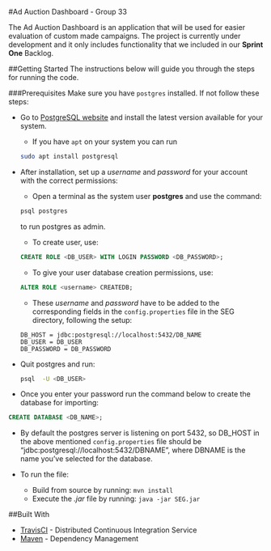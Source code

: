 #Ad Auction Dashboard - Group 33

The Ad Auction Dashboard is an application that will be used for easier evaluation of custom made campaigns.
The project is currently under development and it only includes functionality that we included in our **Sprint One** Backlog.

##Getting Started
The instructions below will guide you through the steps for running the code.

###Prerequisites
Make sure you have ``postgres`` installed. If not follow these steps:
* Go to [PostgreSQL website](https://www.postgresql.org/download/) and install the latest version available for your system.
    * If you have ``apt`` on your system you can run 
    ```bash
    sudo apt install postgresql
    ```
    
* After installation, set up a *username* and *password* for your account with the correct permissions:
    * Open a terminal as the system user **postgres** and use the command:
    ``` bash
    psql postgres
    ```
    to run postgres as admin.
    * To create user, use:
    ```SQL
    CREATE ROLE <DB_USER> WITH LOGIN PASSWORD <DB_PASSWORD>;
    ```
    * To give your user database creation permissions, use:
    ``` SQL
    ALTER ROLE <username> CREATEDB;
    ```
    * These *username* and *password* have to be added to the corresponding fields in the ``config.properties`` file in the SEG directory, following the setup:
    ```
    DB_HOST = jdbc:postgresql://localhost:5432/DB_NAME
    DB_USER = DB_USER
    DB_PASSWORD = DB_PASSWORD
    ```
* Quit postgres and run:
    ``` bash
    psql  -U <DB_USER>
    ```
* Once you enter your password run the command below to create the database for importing:
````SQL
CREATE DATABASE <DB_NAME>;
````
* By default the postgres server is listening on port 5432, so DB_HOST in the above mentioned ``config.properties`` file should be “jdbc:postgresql://localhost:5432/DBNAME”, where DBNAME is the name you’ve selected for the database.

* To run the file:
    * Build from source by running: ``mvn install``
    * Execute the *.jar* file by running: ``java -jar SEG.jar``

##Built With
* [TravisCI](http://www.dropwizard.io/1.0.2/docs/) - Distributed Continuous Integration Service
* [Maven](https://maven.apache.org/) - Dependency Management

